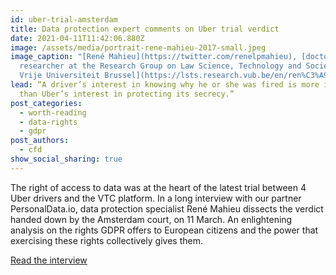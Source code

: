 ```yaml
---
id: uber-trial-amsterdam
title: Data protection expert comments on Uber trial verdict
date: 2021-04-11T11:42:06.880Z
image: /assets/media/portrait-rene-mahieu-2017-small.jpeg
image_caption: "[René Mahieu](https://twitter.com/renelpmahieu), [doctoral
  researcher at the Research Group on Law Science, Technology and Society of the
  Vrije Universiteit Brussel](https://lsts.research.vub.be/en/ren%C3%A9-mahieu) (VUB)"
lead: “A driver’s interest in knowing why he or she was fired is more important
  than Uber’s interest in protecting its secrecy.”
post_categories:
  - worth-reading
  - data-rights
  - gdpr
post_authors:
  - cfd
show_social_sharing: true
---
```

The right of access to data was at the heart of the latest trial between 4 Uber drivers and the VTC platform. In a long interview with our partner PersonalData.io, data protection specialist René Mahieu dissects the verdict handed down by the Amsterdam court, on 11 March. An enlightening analysis on the rights GDPR offers to European citizens and the power that exercising these rights collectively gives them.

[Read the interview](https://link.medium.com/A2xWZlsMtfb)
